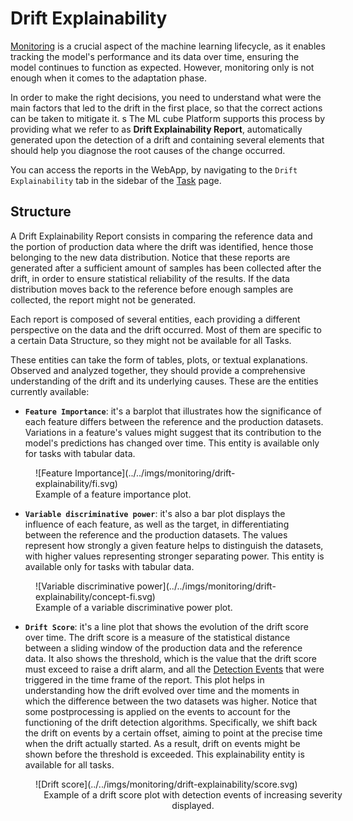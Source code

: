 # Drift Explainability

[Monitoring]  is a crucial aspect of the machine learning lifecycle, as it enables tracking the model's performance and its data over time,
ensuring the model continues to function as expected. However, monitoring only is not enough when it comes to the adaptation phase.

In order to make the right decisions, you need to understand what were the main factors that led to the drift in the first place, so that
the correct actions can be taken to mitigate it.
s
The ML cube Platform supports this process by providing what we refer to as **Drift Explainability Report**, 
automatically generated upon the detection of a drift and containing several elements that should help you diagnose the root causes 
of the change occurred.

You can access the reports in the WebApp, by navigating to the `Drift Explainability` tab in the sidebar of the [Task] page.

## Structure

A Drift Explainability Report consists in comparing the reference data and the portion of production data where the drift was identified, hence 
those belonging to the new data distribution. Notice that these reports are generated after a sufficient amount of samples has been collected 
after the drift, in order to ensure statistical reliability of the results.
If the data distribution moves back to the reference before enough samples are collected, the report might not be generated.

Each report is composed of several entities, each providing a different perspective on the data and the drift occurred. 
Most of them are specific to a certain Data Structure, so they might not be available for all Tasks.

These entities can take the form of tables, plots, or textual explanations. 
Observed and analyzed together, they should provide a comprehensive understanding of the drift and its underlying causes.
These are the entities currently available:

- **`Feature Importance`**: it's a barplot that illustrates how the significance of each feature differs between the reference 
 and the production datasets. Variations in a feature's values might suggest that its contribution to the model's predictions 
 has changed over time. This entity is available only for tasks with tabular data.

<figure markdown>
  ![Feature Importance](../../imgs/monitoring/drift-explainability/fi.svg)
  <figcaption>Example of a feature importance plot.</figcaption>
</figure>

- **`Variable discriminative power`**: it's also a bar plot displays the influence of each feature, as well as the target, 
 in differentiating between the reference and the production datasets. 
 The values represent how strongly a given feature helps to distinguish the datasets, with higher values representing stronger 
 separating power. This entity is available only for tasks with tabular data.

<figure markdown>
  ![Variable discriminative power](../../imgs/monitoring/drift-explainability/concept-fi.svg)
  <figcaption>Example of a variable discriminative power plot.</figcaption>
</figure>

- **`Drift Score`**: it's a line plot that shows the evolution of the drift score over time. The drift score is a 
  measure of the statistical distance between a sliding window of the production data and the reference data. It also shows the threshold,
  which is the value that the drift score must exceed to raise a drift alarm, and all the [Detection Events] that were triggered in
  the time frame of the report. This plot helps in understanding how the drift evolved over time and the moments in which the difference
  between the two datasets was higher. Notice that some postprocessing is applied on the events to account for the functioning of the drift detection algorithms. 
  Specifically,
  we shift back the drift on events by a certain offset, aiming to point at the precise time when the drift actually started. As a result,
  drift on events might be shown before the threshold is exceeded. This explainability entity is available for all tasks.


<figure markdown style="width: 100%">
  ![Drift score](../../imgs/monitoring/drift-explainability/score.svg)
  <figcaption style="width: 100%; text-align: center;">Example of a drift score plot with detection events of increasing severity displayed.</figcaption>
</figure>

[Monitoring]: index.md
[Detection Events]: detection_event.md
[Task]: ../task.md